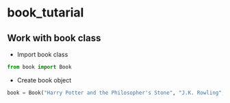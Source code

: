 # book_tutarial

## Work with book class

- Import book class

```python
from book import Book
```

- Create book object

```python
book = Book("Harry Potter and the Philosopher's Stone", "J.K. Rowling", "Fantasy", 1997, 10.99, True)
```
